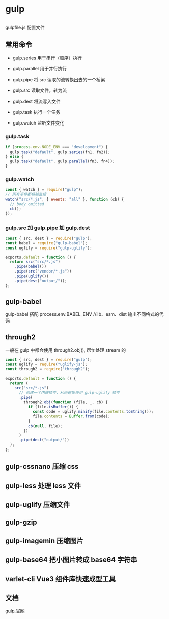 # gulp

##

gulpfile.js 配置文件

## 常用命令

- gulp.series 用于串行（顺序）执行

- gulp.parallel 用于并行执行

- gulp.pipe 将 src 读取的流转换出去的一个桥梁
- gulp.src 读取文件，转为流
- gulp.dest 将流写入文件
- gulp.task 执行一个任务
- gulp.watch 监听文件变化

### gulp.task

```js
if (process.env.NODE_ENV === "development") {
  gulp.task("default", gulp.series(fn1, fn2));
} else {
  gulp.task("default", gulp.parallel(fn3, fn4));
}
```

### gulp.watch

```js
const { watch } = require("gulp");
// 所有事件都将被监控
watch("src/*.js", { events: "all" }, function (cb) {
  // body omitted
  cb();
});
```

### gulp.src 加 gulp.pipe 加 gulp.dest

```js
const { src, dest } = require("gulp");
const babel = require("gulp-babel");
const uglify = require("gulp-uglify");

exports.default = function () {
  return src("src/*.js")
    .pipe(babel())
    .pipe(src("vendor/*.js"))
    .pipe(uglify())
    .pipe(dest("output/"));
};
```

## gulp-babel

gulp-babel 搭配 process.env.BABEL_ENV //lib、esm、dist 输出不同格式的代码

## through2

一般在 gulp 中都会使用 through2.obj(), 帮忙处理 stream 的

```js
const { src, dest } = require("gulp");
const uglify = require("uglify-js");
const through2 = require("through2");

exports.default = function () {
  return (
    src("src/*.js")
      // 创建一个内联插件，从而避免使用 gulp-uglify 插件
      .pipe(
        through2.obj(function (file, _, cb) {
          if (file.isBuffer()) {
            const code = uglify.minify(file.contents.toString());
            file.contents = Buffer.from(code);
          }
          cb(null, file);
        })
      )
      .pipe(dest("output/"))
  );
};
```

## gulp-cssnano 压缩 css

## gulp-less 处理 less 文件

## gulp-uglify 压缩文件

## gulp-gzip

## gulp-imagemin 压缩图片

## gulp-base64 把小图片转成 base64 字符串

## varlet-cli Vue3 组件库快速成型工具

## 文档

[gulp 官网](https://www.gulpjs.com.cn/)
